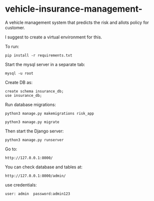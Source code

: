 # vehicle-insurance-management-
A vehicle management system that predicts the risk and allots policy for customer.


I suggest to create a virtual environment for this.

To run:
```
pip install -r requirements.txt
```

Start the mysql server in a separate tab:
```
mysql -u root
```

Create DB as:
```
create schema insurance_db;
use insurance_db;
```

Run database migrations:
```
python3 manage.py makemigrations risk_app

python3 manage.py migrate  
```

Then start the Django server:
```
python3 manage.py runserver
```

Go to:
 ```
 http://127.0.0.1:8000/
 ``` 

 You can check database and tables at:
 ```
 http://127.0.0.1:8000/admin/
 ```
 use credentials:
 ```
 user: admin  password:admin123
 ``` 




